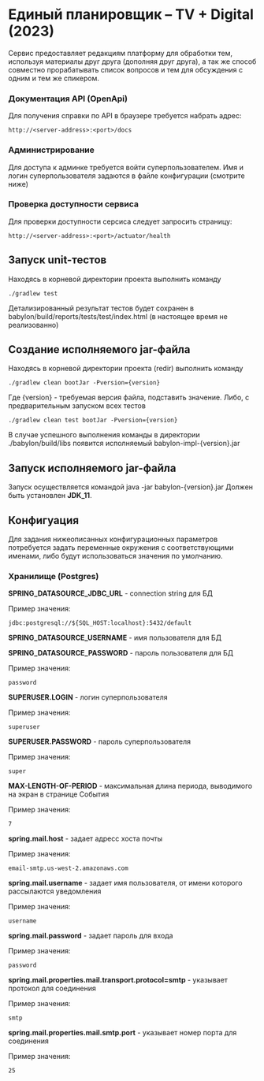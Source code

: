 # Единый планировщик – TV + Digital (2023)

Сервис предоставляет редакциям платформу для обработки тем, используя материалы друг друга (дополняя друг друга), 
а так же способ совместно прорабатывать список вопросов и тем для обсуждения с одним и тем же спикером.


### Документация API (OpenApi)

Для получения справки по API в браузере требуется набрать адрес:

```
http://<server-address>:<port>/docs
```

### Администрирование

Для доступа к админке требуется войти суперпользователем. Имя и логин суперпользователя задаются в файле конфигурации (смотрите ниже)


### Проверка доступности сервиса

Для проверки доступности серсиса следует запросить страницу:
```
http://<server-address>:<port>/actuator/health
```
## Запуск unit-тестов
Находясь в корневой директории проекта выполнить команду
```
./gradlew test
```
Детализированный результат тестов будет сохранен в babylon/build/reports/tests/test/index.html
(в настоящее время не реализованно)

## Создание исполняемого jar-файла
Находясь в корневой директории проекта (redir) выполнить команду
```
./gradlew clean bootJar -Pversion={version}
```
Где {version} - требуемая версия файла, подставить значение.
Либо, с предварительным запуском всех тестов
```
./gradlew clean test bootJar -Pversion={version}
```
В случае успешного выполнения команды в директории ./babylon/build/libs появится исполняемый babylon-impl-{version}.jar

## Запуск исполняемого jar-файла
Запуск осуществляется командой java -jar babylon-{version}.jar
Должен быть установлен **JDK_11**.

## Конфигуация
Для задания нижеописанных конфигурационных параметров потребуется задать переменные окружения с соответствующими именами, 
либо будут использоваться значения по умолчанию.

### Хранилище (Postgres)
**SPRING_DATASOURCE_JDBC_URL** - connection string для БД

Пример значения:
```
jdbc:postgresql://${SQL_HOST:localhost}:5432/default
```

**SPRING_DATASOURCE_USERNAME** - имя пользователя для БД



**SPRING_DATASOURCE_PASSWORD** - пароль пользователя для БД

Пример значения:
```
password
```
**SUPERUSER.LOGIN** - логин суперпользователя

Пример значения:
```
superuser
```
**SUPERUSER.PASSWORD** - пароль суперпользователя

Пример значения:
```
super
```

**MAX-LENGTH-OF-PERIOD** - максимальная длина периода, выводимого на экран в странице События

Пример значения:
```
7
```

**spring.mail.host** - задает адресс хоста почты

Пример значения:
```
email-smtp.us-west-2.amazonaws.com
```

**spring.mail.username** - задает имя пользователя, от имени которого рассылаются уведомления

Пример значения:
```
username
```

**spring.mail.password** - задает пароль для входа

Пример значения:
```
password
```

**spring.mail.properties.mail.transport.protocol=smtp** - указывает протокол для соединения

Пример значения:
```
smtp
```

**spring.mail.properties.mail.smtp.port** - указывает номер порта для соединения

Пример значения:
```
25
```
